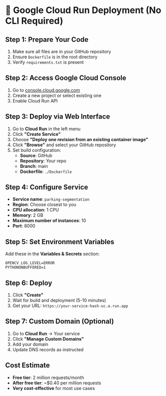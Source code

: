 # 🚀 Google Cloud Run Deployment (No CLI Required)

## Step 1: Prepare Your Code
1. Make sure all files are in your GitHub repository
2. Ensure `Dockerfile` is in the root directory
3. Verify `requirements.txt` is present

## Step 2: Access Google Cloud Console
1. Go to [console.cloud.google.com](https://console.cloud.google.com)
2. Create a new project or select existing one
3. Enable Cloud Run API

## Step 3: Deploy via Web Interface
1. Go to **Cloud Run** in the left menu
2. Click **"Create Service"**
3. Choose **"Deploy one revision from an existing container image"**
4. Click **"Browse"** and select your GitHub repository
5. Set build configuration:
   - **Source**: GitHub
   - **Repository**: Your repo
   - **Branch**: main
   - **Dockerfile**: `./Dockerfile`

## Step 4: Configure Service
- **Service name**: `parking-segmentation`
- **Region**: Choose closest to you
- **CPU allocation**: 1 CPU
- **Memory**: 2 GB
- **Maximum number of instances**: 10
- **Port**: 8000

## Step 5: Set Environment Variables
Add these in the **Variables & Secrets** section:
```
OPENCV_LOG_LEVEL=ERROR
PYTHONUNBUFFERED=1
```

## Step 6: Deploy
1. Click **"Create"**
2. Wait for build and deployment (5-10 minutes)
3. Get your URL: `https://your-service-hash-uc.a.run.app`

## Step 7: Custom Domain (Optional)
1. Go to **Cloud Run** → Your service
2. Click **"Manage Custom Domains"**
3. Add your domain
4. Update DNS records as instructed

## Cost Estimate
- **Free tier**: 2 million requests/month
- **After free tier**: ~$0.40 per million requests
- **Very cost-effective** for most use cases 